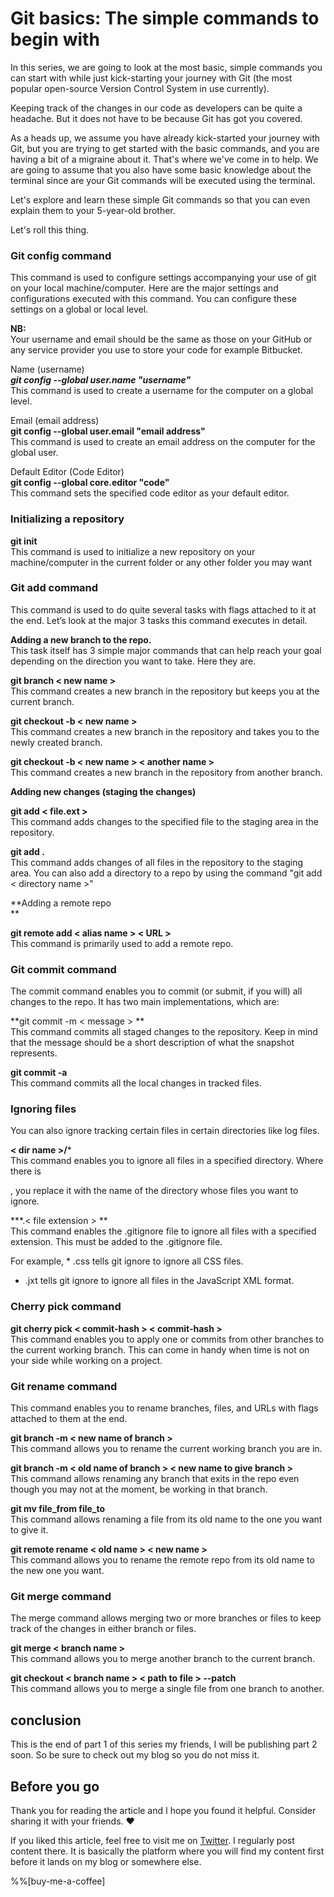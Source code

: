 # Git basics: The simple commands to begin with

In this series, we are going to look at the most basic, simple commands you can start with while just kick-starting your journey with Git (the most popular open-source Version Control System in use currently).

Keeping track of the changes in our code as developers can be quite a headache. But it does not have to be because Git has got you covered.

As a heads up, we assume you have already kick-started your journey with Git, but you are trying to get started with the basic commands, and you are having a bit of a migraine about it. That's where we've come in to help. We are going to assume that you also have some basic knowledge about the terminal since are your Git commands will be executed using the terminal.

Let's explore and learn these simple Git commands so that you can even explain them to your 5-year-old brother.

Let's roll this thing.

### Git config command  

This command is used to configure settings accompanying your use of git on your local machine/computer. Here are the major settings and configurations executed with this command. You can configure these settings on a global or local level.

**NB:**  
Your username and email should be the same as those on your GitHub or any service provider you use to store your code for example Bitbucket.

Name (username)  
***git config --global user.name "username"***  
This command is used to create a username for the computer on a global level.

Email (email address)  
**git config --global user.email "email address"**  
This command is used to create an email address on the computer for the global user.

Default Editor (Code Editor)  
**git config --global core.editor "code"**  
This command sets the specified code editor as your default editor.

### Initializing a repository  

**git init**  
This command is used to initialize a new repository on your machine/computer in the current folder or any other folder you may want

### Git add command  

This command is used to do quite several tasks with flags attached to it at the end. Let’s look at the major 3 tasks this command executes in detail.

**Adding a new branch to the repo.**  
This task itself has 3 simple major commands that can help reach your goal depending on the direction you want to take. Here they are.

**git branch &lt; new name &gt;**  
This command creates a new branch in the repository but keeps you at the current branch.

**git checkout -b &lt; new name &gt;**  
This command creates a new branch in the repository and takes you to the newly created branch.

**git checkout -b &lt; new name &gt; &lt; another name &gt;**  
This command creates a new branch in the repository from another branch.

**Adding new changes (staging the changes)**  

**git add &lt; file.ext &gt;**  
This command adds changes to the specified file to the staging area in the repository.

**git add .**  
This command adds changes of all files in the repository to the staging area. You can also add a directory to a repo by using the command "git add &lt; directory name &gt;"

**Adding a remote repo  
**

**git remote add &lt; alias name &gt; &lt; URL &gt;**  
This command is primarily used to add a remote repo.

### Git commit command  

The commit command enables you to commit (or submit, if you will) all changes to the repo. It has two main implementations, which are:

\*\*git commit -m &lt; message &gt; \*\*  
This command commits all staged changes to the repository. Keep in mind that the message should be a short description of what the snapshot represents.

**git commit -a**  
This command commits all the local changes in tracked files.

### Ignoring files  

You can also ignore tracking certain files in certain directories like log files.

**&lt; dir name &gt;/**\*  
This command enables you to ignore all files in a specified directory. Where there is

, you replace it with the name of the directory whose files you want to ignore.

\*\*\*.&lt; file extension &gt; \*\*  
This command enables the .gitignore file to ignore all files with a specified extension. This must be added to the .gitignore file.

For example, \* .css tells git ignore to ignore all CSS files.  

*   .jxt tells git ignore to ignore all files in the JavaScript XML format.
    

### Cherry pick command  

**git cherry pick &lt; commit-hash &gt; &lt; commit-hash &gt;**  
This command enables you to apply one or commits from other branches to the current working branch. This can come in handy when time is not on your side while working on a project.

### Git rename command  

This command enables you to rename branches, files, and URLs with flags attached to them at the end.

**git branch -m &lt; new name of branch &gt;**  
This command allows you to rename the current working branch you are in.

**git branch -m &lt; old name of branch &gt; &lt; new name to give branch &gt;**  
This command allows renaming any branch that exits in the repo even though you may not at the moment, be working in that branch.

**git mv file\_from file\_to**  
This command allows renaming a file from its old name to the one you want to give it.

**git remote rename &lt; old name &gt; &lt; new name &gt;**  
This command allows you to rename the remote repo from its old name to the new one you want.

### Git merge command  

The merge command allows merging two or more branches or files to keep track of the changes in either branch or files.

**git merge &lt; branch name &gt;**  
This command allows you to merge another branch to the current branch.

**git checkout &lt; branch name &gt; &lt; path to file &gt; --patch**  
This command allows you to merge a single file from one branch to another.

## conclusion

This is the end of part 1 of this series my friends, I will be publishing part 2 soon. So be sure to check out my blog so you do not miss it.

## Before you go

Thank you for reading the article and I hope you found it helpful. Consider sharing it with your friends. ❤️

If you liked this article, feel free to visit me on [Twitter](https://twitter.com/mbaziiraronn). I regularly post content there. It is basically the platform where you will find my content first before it lands on my blog or somewhere else.

%%[buy-me-a-coffee]